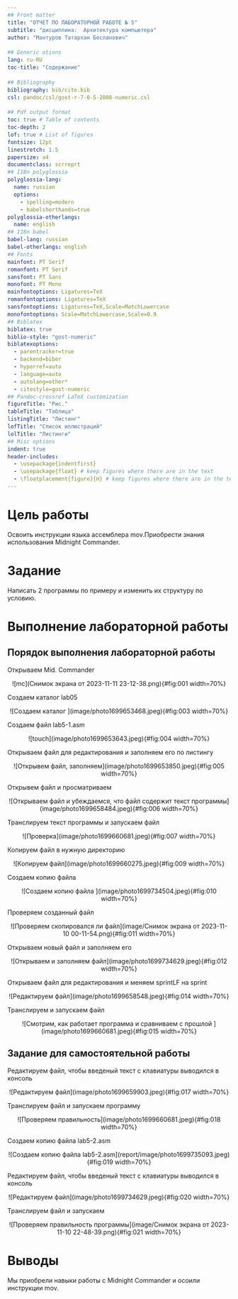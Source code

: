 ```yaml
---
## Front matter
title: "ОТЧЕТ ПО ЛАБОРАТОРНОЙ РАБОТЕ № 5"
subtitle: "дисциплина:	Архитектура компьютера"
author: "Мантуров Татархан Бесланович"

## Generic otions
lang: ru-RU
toc-title: "Содержание"

## Bibliography
bibliography: bib/cite.bib
csl: pandoc/csl/gost-r-7-0-5-2008-numeric.csl

## Pdf output format
toc: true # Table of contents
toc-depth: 2
lof: true # List of figures
fontsize: 12pt
linestretch: 1.5
papersize: a4
documentclass: scrreprt
## I18n polyglossia
polyglossia-lang:
  name: russian
  options:
	- spelling=modern
	- babelshorthands=true
polyglossia-otherlangs:
  name: english
## I18n babel
babel-lang: russian
babel-otherlangs: english
## Fonts
mainfont: PT Serif
romanfont: PT Serif
sansfont: PT Sans
monofont: PT Mono
mainfontoptions: Ligatures=TeX
romanfontoptions: Ligatures=TeX
sansfontoptions: Ligatures=TeX,Scale=MatchLowercase
monofontoptions: Scale=MatchLowercase,Scale=0.9
## Biblatex
biblatex: true
biblio-style: "gost-numeric"
biblatexoptions:
  - parentracker=true
  - backend=biber
  - hyperref=auto
  - language=auto
  - autolang=other*
  - citestyle=gost-numeric
## Pandoc-crossref LaTeX customization
figureTitle: "Рис."
tableTitle: "Таблица"
listingTitle: "Листинг"
lofTitle: "Список иллюстраций"
lolTitle: "Листинги"
## Misc options
indent: true
header-includes:
  - \usepackage{indentfirst}
  - \usepackage{float} # keep figures where there are in the text
  - \floatplacement{figure}{H} # keep figures where there are in the text
---
```


# Цель работы

Освоить инструкции языка ассемблера mov.Приобрести знания использования Midnight Commander.

# Задание

Написать 2 программы по примеру и изменить их структуру по условию.

# Выполнение лабораторной работы

## Порядок выполнения лабораторной работы

Открываем Mid. Commander

<p align="center">![mc](Снимок экрана от 2023-11-11 23-12-38.png){#fig:001 width=70%}</p>


Создаем каталог lab05

<p align="center">![Создаем каталог ](image/photo1699653468.jpeg){#fig:003 width=70%}</p>

Создаем файл lab5-1.asm 

<p align="center">![touch](image/photo1699653643.jpeg){#fig:004 width=70%}</p>

Открываем файл для редактирования и заполняем его по листингу 

<p align="center">![Открывем файл, заполняем](image/photo1699653850.jpeg){#fig:005 width=70%}</p>

Открывем файл и просматриваем

<p align="center">![Открываем файл и убеждаемся, что файл содержит текст программы](image/photo1699658484.jpeg){#fig:006 width=70%}</p>

Транслируем текст программы и запускаем файл 

<p align="center">![Проверка](image/photo1699660681.jpeg){#fig:007 width=70%}</p>


Копируем файл в нужную директорию 

<p align="center">![Копируем файл](image/photo1699660275.jpeg){#fig:009 width=70%}</p>

Создаем копию файла 

<p align="center">![Создаем копию файла ](image/photo1699734504.jpeg){#fig:010 width=70%}</p>

Проверяем созданный файл 

<p align="center">![Проверяем скопировался ли файл](image/Снимок экрана от 2023-11-10 00-11-54.png){#fig:011 width=70%}</p>

Открываем новый файл и заполняем его  

<p align="center">![Открываем и заполняем файл](image/photo1699734629.jpeg){#fig:012 width=70%}</p>

Открываем файл для редактирования и меняем sprintLF на sprint

<p align="center">![Редактируем файл](image/photo1699658548.jpeg){#fig:014 width=70%}</p>

Транслируем и запускаем файл

<p align="center">![Смотрим, как работает программа и сравниваем с прошлой ](image/photo1699660681.jpeg){#fig:015 width=70%}</p>


## Задание для самостоятельной работы

Редактируем файл, чтобы введеный текст с клавиатуры выводился в консоль 

<p align="center">![Редактируем файл](image/photo1699659903.jpeg){#fig:017 width=70%}</p>

Транслируем файл и запускаем программу 

<p align="center">![Проверяем правильность](image/photo1699660681.jpeg){#fig:018 width=70%}</p>

Создаем копию файла lab5-2.asm 

<p align="center">![Создаем копию файла lab5-2.asm](report/image/photo1699735093.jpeg){#fig:019 width=70%}</p>

Редактируем файл, чтобы введеный текст с клавиатуры выводился в консоль 

<p align="center">![Редактируем файл](image/photo1699734629.jpeg){#fig:020 width=70%}</p>

Транслируем файл и запускаем 

<p align="center">![Проверяем правильность программы](image/Снимок экрана от 2023-11-10 22-48-39.png){#fig:021 width=70%}</p>

# Выводы

Мы приобрели навыки работы с Midnight Commander и осоили инструкции mov.
